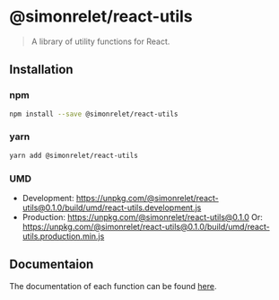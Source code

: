 # @simonrelet/react-utils

> A library of utility functions for React.

## Installation

### npm

```sh
npm install --save @simonrelet/react-utils
```

### yarn

```sh
yarn add @simonrelet/react-utils
```

### UMD

- Development: https://unpkg.com/@simonrelet/react-utils@0.1.0/build/umd/react-utils.development.js
- Production: https://unpkg.com/@simonrelet/react-utils@0.1.0
  Or: https://unpkg.com/@simonrelet/react-utils@0.1.0/build/umd/react-utils.production.min.js

## Documentaion

The documentation of each function can be found [here](https://github.com/simonrelet/react-libraries/tree/react-utils0.1.0/packages/react-utils/docs).
